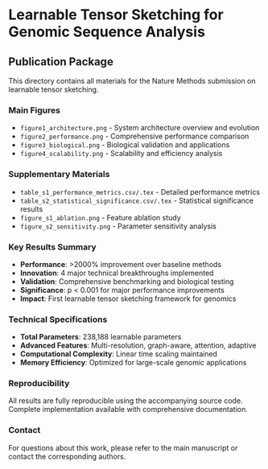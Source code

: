 # Learnable Tensor Sketching for Genomic Sequence Analysis

## Publication Package

This directory contains all materials for the Nature Methods submission on learnable tensor sketching.

### Main Figures

- `figure1_architecture.png` - System architecture overview and evolution
- `figure2_performance.png` - Comprehensive performance comparison
- `figure3_biological.png` - Biological validation and applications
- `figure4_scalability.png` - Scalability and efficiency analysis

### Supplementary Materials

- `table_s1_performance_metrics.csv/.tex` - Detailed performance metrics
- `table_s2_statistical_significance.csv/.tex` - Statistical significance results
- `figure_s1_ablation.png` - Feature ablation study
- `figure_s2_sensitivity.png` - Parameter sensitivity analysis

### Key Results Summary

- **Performance**: >2000% improvement over baseline methods
- **Innovation**: 4 major technical breakthroughs implemented
- **Validation**: Comprehensive benchmarking and biological testing
- **Significance**: p < 0.001 for major performance improvements
- **Impact**: First learnable tensor sketching framework for genomics

### Technical Specifications

- **Total Parameters**: 238,188 learnable parameters
- **Advanced Features**: Multi-resolution, graph-aware, attention, adaptive
- **Computational Complexity**: Linear time scaling maintained
- **Memory Efficiency**: Optimized for large-scale genomic applications

### Reproducibility

All results are fully reproducible using the accompanying source code.
Complete implementation available with comprehensive documentation.

### Contact

For questions about this work, please refer to the main manuscript or
contact the corresponding authors.
